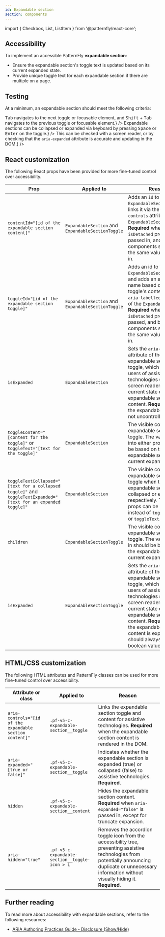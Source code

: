 ```yaml
---
id: Expandable section
section: components
---
```



import { Checkbox, List, ListItem } from '@patternfly/react-core';

## Accessibility

To implement an accessible PatternFly **expandable section**:

- Ensure the expandable section's toggle text is updated based on its current expanded state.
- Provide unique toggle text for each expandable section if there are multiple on a page.

## Testing

At a minimum, an expandable section should meet the following criteria:

<List isPlain>
  <ListItem>
    <Checkbox id="expandableSection-a11y-checkbox-1" label="The expandable section's toggle text updates based on its current expanded state" description={`For example, if an expandable section is collapsed the toggle text should be along the lines of "Show more", while an expanded section should have toggle text along the lines of "Show less".`} />
  </ListItem>
  <ListItem>
    <Checkbox id="expandableSection-a11y-checkbox-2" label="Standard keyboard navigation can be used to navigate between an expandable section toggle and other focusable elements within or outside of the expandable section." description={<span><kbd>Tab</kbd> navigates to the next toggle or focusable element, and <kbd>Shift</kbd> + <kbd>Tab</kbd> navigates to the previous toggle or focusable element.</span>} />
  </ListItem>
  <ListItem>
    <Checkbox id="expandableSection-a11y-checkbox-3" label={<span>Expandable sections can be collapsed or expanded via keyboard by pressing <kbd>Space</kbd> or <kbd>Enter</kbd> on the toggle.</span>} />
  </ListItem>
  <ListItem>
    <Checkbox id="expandableSection-a11y-checkbox-4" label="A user navigating via a screen reader will be notified of the current expanded state, as well as when that state gets updated." description={<span>This can be checked with a screen reader, or by checking that the <code className="ws-code">aria-expanded</code> attribute is accurate and updating in the DOM.</span>} />
  </ListItem>
  <ListItem>
    <Checkbox id="expandableSection-a11y-checkbox-5" label="If there are multiple expandable sections on a page, each toggle is given unique text or accessible name" description={`If multiple expandable sections have the same toggle text, it will be confusing for users navigating via rotor menu when more than 1 toggle is announced as "Show more" with no other context.`} />
  </ListItem>
</List>

## React customization

The following React props have been provided for more fine-tuned control over accessibility.

| Prop | Applied to | Reason | 
|---|---|---|
| `contentId="[id of the expandable section content]"` | `ExpandableSection` and `ExpandableSectionToggle` | Adds an `id` to the `ExpandableSection`, and links it via the `aria-controls` attribute of the `ExpandableSectionToggle`. **Required** when the `isDetached` prop is passed in, and both components should have the same value passed in. |
| `toggleId="[id of the expandable section toggle]"` | `ExpandableSection` and `ExpandableSectionToggle` | Adds an id to the `ExpandableSectionToggle`, and adds an accessible name based on the toggle's content via the `aria-labelledby` attribute of the `ExpandableSection`. **Required** when the `isDetached` prop is passed, and both components should have the same value passed in. |
| `isExpanded` | `ExpandableSection` | Sets the `aria-expanded` attribute of the expandable section toggle, which notifies users of assistive technologies such as screen readers of the current state of the expandable section content. **Required** when the expandable section is not uncontrolled. |
| `toggleContent="[content for the toggle]"` or `toggleText="[text for the toggle]"` | `ExpandableSection` | The visible content of the expandable section toggle. The value passed into either prop should be based on the expandable section's current expanded state. |
| `toggleTextCollapsed="[text for a collapsed toggle]"` and `toggleTextExpanded="[text for an expanded toggle]"` | `ExpandableSection` | The visible content of the expandable section toggle when the expandable section is collapsed or expanded, respectively. These props can be passed in instead of `toggleContent` or `toggleText`. |
| `children` | `ExpandableSectionToggle` | The visible content of the expandable section toggle. The value passed in should be based on the expandable section's current expanded state. |
| `isExpanded` | `ExpandableSectionToggle` | Sets the `aria-expanded` attribute of the expandable section toggle, which notifies users of assistive technologies such as screen readers of the current state of the expandable section content. **Required** when the expandable section content is expanded, and should always have a boolean value. |

## HTML/CSS customization

The following HTML attributes and PatternFly classes can be used for more fine-tuned control over accessibility.

| Attribute or class | Applied to | Reason | 
|---|---|---|
| `aria-controls="[id of the expandable section content]"` | `.pf-v5-c-expandable-section__toggle` | Links the expandable section toggle and content for assistive technologies. **Required** when the expandable section content is rendered in the DOM. |
| `aria-expanded="[true or false]"` | `.pf-v5-c-expandable-section__toggle` | Indicates whether the expandable section is expanded (true) or collapsed (false) to assistive technologies. **Required**. |
| `hidden` | `.pf-v5-c-expandable-section__content` | Hides the expandable section content. **Required** when `aria-expanded="false"` is passed in, except for truncate expansion. |
| `aria-hidden="true"` | `.pf-v5-c-expandable-section__toggle-icon > i` | Removes the accordion toggle icon from the accessibility tree, preventing assistive technologies from potentially announcing duplicate or unnecessary information without visually hiding it. **Required**. |

## Further reading

To read more about accessibility with expandable sections, refer to the following resources:

- [ARIA Authoring Practices Guide - Disclosure (Show/Hide)](https://www.w3.org/WAI/ARIA/apg/patterns/disclosure/)

